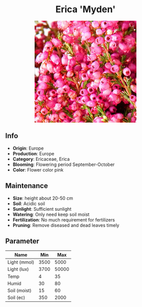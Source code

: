 <h1 align='center'>Erica 'Myden'</h1>
<p align="center">
    <img 
        align='center'
        width='320'
        src="../images/erica myden.png" 
        alt='Erica 'Myden'' />
</p>

## Info

 - **Origin**: Europe
 - **Production**: Europe
 - **Category**: Ericaceae, Erica
 - **Blooming**: Flowering period September-October
 - **Color**: Flower color pink

## Maintenance

 - **Size**: height about 20-50 cm
 - **Soil**: Acidic soil
 - **Sunlight**: Sufficient sunlight
 - **Watering**: Only need keep soil moist
 - **Fertilization**: No much requirement for fertilizers
 - **Pruning**: Remove diseased and dead leaves timely

## Parameter

| Name         | Min  | Max   |
|--------------|------|-------|
| Light (mmol) | 3500 | 5000  |
| Light (lux)  | 3700 | 50000 |
| Temp         | 4    | 35    |
| Humid        | 30   | 80    |
| Soil (moist) | 15   | 60    |
| Soil (ec)    | 350  | 2000  |